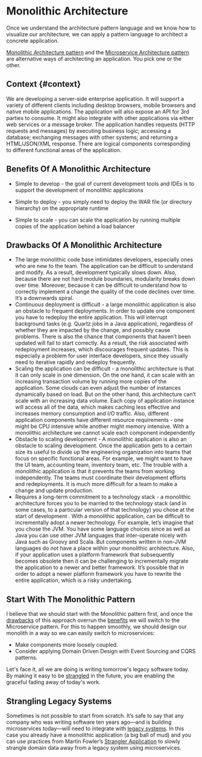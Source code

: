 # Monolithic Architecture

Once we understand the architecture pattern language and we know how to visualize our architecture, we can apply a pattern language to architect a concrete application.

[Monolithic Architecture pattern](http://microservices.io/patterns/monolithic.html) and the [Microservice Architecture pattern](http://microservices.io/patterns/microservices.html) are alternative ways of architecting an application. You pick one or the other.

## Context {#context}

We are developing a server-side enterprise application. It will support a variety of different clients including desktop browsers, mobile browsers and native mobile applications. The application will also expose an API for 3rd parties to consume. It might also integrate with other applications via either web services or a message broker. The application handles requests \(HTTP requests and messages\) by executing business logic; accessing a database; exchanging messages with other systems; and returning a HTML/JSON/XML response. There are logical components corresponding to different functional areas of the application.

## Benefits Of A Monolithic Architecture

* Simple to develop - the goal of current development tools and IDEs is to support the development of monolithic applications

* Simple to deploy - you simply need to deploy the WAR file \(or directory hierarchy\) on the appropriate runtime

* Simple to scale - you can scale the application by running multiple copies of the application behind a load balancer

## Drawbacks Of A Monolithic Architecture

* The large monolithic code base intimidates developers, especially ones who are new to the team. The application can be difficult to understand and modify. As a result, development typically slows down. Also, because there are not hard module boundaries, modularity breaks down over time. Moreover, because it can be difficult to understand how to correctly implement a change the quality of the code declines over time. It’s a downwards spiral.
* Continuous deployment is difficult - a large monolithic application is also an obstacle to frequent deployments. In order to update one component you have to redeploy the entire application. This will interrupt background tasks \(e.g. Quartz jobs in a Java application\), regardless of whether they are impacted by the change, and possibly cause problems. There is also the chance that components that haven’t been updated will fail to start correctly. As a result, the risk associated with redeployment increases, which discourages frequent updates. This is especially a problem for user interface developers, since they usually need to iterative rapidly and redeploy frequently.
* Scaling the application can be difficult - a monolithic architecture is that it can only scale in one dimension. On the one hand, it can scale with an increasing transaction volume by running more copies of the application. Some clouds can even adjust the number of instances dynamically based on load. But on the other hand, this architecture can’t scale with an increasing data volume. Each copy of application instance will access all of the data, which makes caching less effective and increases memory consumption and I/O traffic. Also, different application components have different resource requirements - one might be CPU intensive while another might memory intensive. With a monolithic architecture we cannot scale each component independently
* Obstacle to scaling development - A monolithic application is also an obstacle to scaling development. Once the application gets to a certain size its useful to divide up the engineering organization into teams that focus on specific functional areas. For example, we might want to have the UI team, accounting team, inventory team, etc. The trouble with a monolithic application is that it prevents the teams from working independently. The teams must coordinate their development efforts and redeployments. It is much more difficult for a team to make a change and update production.
* Requires a long-term commitment to a technology stack - a monolithic architecture forces you to be married to the technology stack \(and in some cases, to a particular version of that technology\) you chose at the start of development . With a monolithic application, can be difficult to incrementally adopt a newer technology. For example, let’s imagine that you chose the JVM. You have some language choices since as well as Java you can use other JVM languages that inter-operate nicely with Java such as Groovy and Scala. But components written in non-JVM languages do not have a place within your monolithic architecture. Also, if your application uses a platform framework that subsequently becomes obsolete then it can be challenging to incrementally migrate the application to a newer and better framework. It’s possible that in order to adopt a newer platform framework you have to rewrite the entire application, which is a risky undertaking.

## Start With The Monolithic Pattern

I believe that we should start with the Monolithic pattern first, and once the [drawbacks](#drawbacks-of-a-monolithic-architecture) of this approach overrun the [benefits](#benefits-of-a-monolithic-architecture) we will switch to the Microservice pattern. For this to happen smoothly, we should design our monolith in a way so we can easily switch to microservices:

* Make components more loosely coupled.
* Consider applying Domain Driven Design with Event Sourcing and CQRS patterns.

Let's face it, all we are doing is writing tomorrow's legacy software today. By making it easy to be [strangled](#strangling-legacy-systems) in the future, you are enabling the graceful fading away of today's work.

## Strangling Legacy Systems

Sometimes is not possible to start from scratch. It’s safe to say that any company who was writing software ten years ago—and is building microservices today—will need to integrate with [legacy systems](https://en.wikipedia.org/wiki/Legacy_system). In this case you already have a monolithic application \(a big ball of mud\) and you can use practices from Martin Fowler’s [Strangler Application](http://www.martinfowler.com/bliki/StranglerApplication.html) to slowly strangle domain data away from a legacy system using microservices.

